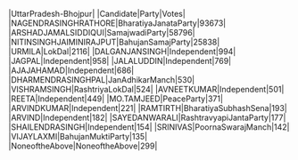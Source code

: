  
|UttarPradesh-Bhojpur|
|Candidate|Party|Votes|
|NAGENDRASINGHRATHORE|BharatiyaJanataParty|93673|
|ARSHADJAMALSIDDIQUI|SamajwadiParty|58796|
|NITINSINGHJAIMINIRAJPUT|BahujanSamajParty|25838|
|URMILA|LokDal|2116|
|DALGANJANSINGH|Independent|994|
|JAGPAL|Independent|958|
|JALALUDDIN|Independent|769|
|AJAJAHAMAD|Independent|686|
|DHARMENDRASINGHPAL|JanAdhikarManch|530|
|VISHRAMSINGH|RashtriyaLokDal|524|
|AVNEETKUMAR|Independent|501|
|REETA|Independent|449|
|MO.TAMJEED|PeaceParty|371|
|ARVINDKUMAR|Independent|221|
|RAMTIRTH|BharatiyaSubhashSena|193|
|ARVIND|Independent|182|
|SAYEDANWARALI|RashtravyapiJantaParty|177|
|SHAILENDRASINGH|Independent|154|
|SRINIVAS|PoornaSwarajManch|142|
|VIJAYLAXMI|BahujanMuktiParty|135|
|NoneoftheAbove|NoneoftheAbove|299|
